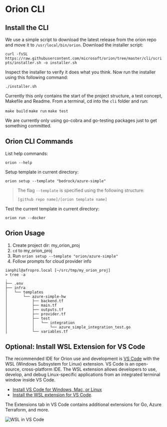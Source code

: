 # Orion CLI

## Install the CLI

We use a simple script to download the latest release from the orion repo and move it to `/usr/local/bin/orion`. Download the installer script:

`curl -fsSL https://raw.githubusercontent.com/microsoft/orion/tree/master/cli/scripts/installer.sh -o installer.sh`

Inspect the installer to verify it does what you think. Now run the installer using this following command:

`./installer.sh`

Currently this only contains the start of the project structure, a test concept, Makefile and Readme. From a terminal, cd into the `cli` folder and run:

```make build```
```make run```
```make test```

We are currently only using go-cobra and go-testing packages just to get something committed. 

## Orion CLI Commands

List help commands:

```orion --help```

Setup template in current directory:

```orion setup --template "bedrock/azure-simple"```

> The flag `--template` is specified using the following structure:
>
> `[github repo name]/[orion template name]`

Test the current template in current directory:

```orion run --docker```

## Orion Usage
1. Create project dir: my_orion_proj
2. `cd` to my_orion_proj
3. Run `orion setup --template "orion/azure-simple"`
4. Follow prompts for cloud provider info

```
ianphil@afropro.local [~/src/tmp/my_orion_proj]
> tree -a
.
├── .env
├── infra
│   └── templates
│       └── azure-simple-hw
│           ├── backend.tf
│           ├── main.tf
│           ├── outputs.tf
│           ├── provider.tf
│           ├── test
│           │   └── integration
│           │       └── azure_simple_integration_test.go
│           └── variables.tf
```

## Optional: Install WSL Extension for VS Code

The recommended IDE for Orion use and development is [VS Code](https://code.visualstudio.com) with the WSL (Windows Subsystem for Linux) extension. VS Code is an open-source, cross-platform IDE. The WSL extension allows developers to use, develop, and debug Linux-specific applications from an integrated terminal window inside VS Code.

 - [Install VS Code for Windows, Mac, or Linux](https://code.visualstudio.com/)
 - [Install the WSL extension for VS Code](https://code.visualstudio.com/docs/remote/wsl).

The Extensions tab in VS Code contains additional extensions for Go, Azure Terraform, and more.

![WSL in VS Code](assets/vscode-wsl.png)


